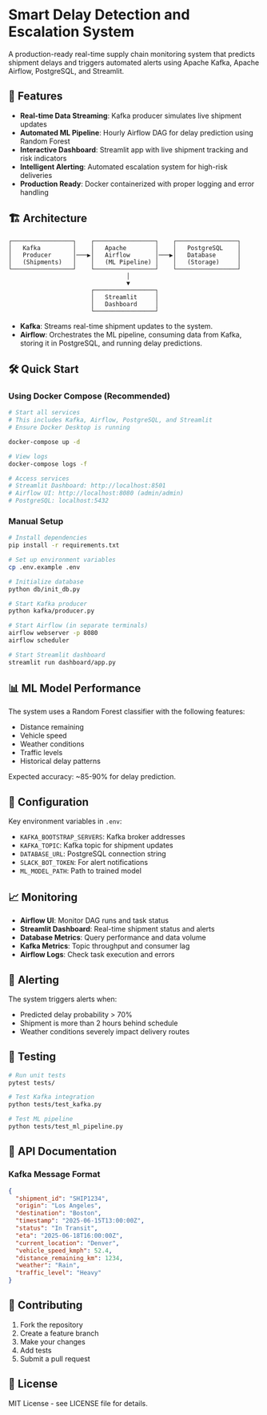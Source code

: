 # Smart Delay Detection and Escalation System

A production-ready real-time supply chain monitoring system that predicts shipment delays and triggers automated alerts using Apache Kafka, Apache Airflow, PostgreSQL, and Streamlit.

## 🚀 Features

- **Real-time Data Streaming**: Kafka producer simulates live shipment updates
- **Automated ML Pipeline**: Hourly Airflow DAG for delay prediction using Random Forest
- **Interactive Dashboard**: Streamlit app with live shipment tracking and risk indicators
- **Intelligent Alerting**: Automated escalation system for high-risk deliveries
- **Production Ready**: Docker containerized with proper logging and error handling

## 🏗️ Architecture

```
┌─────────────────┐    ┌─────────────────┐    ┌─────────────────┐
│   Kafka         │    │   Apache        │    │   PostgreSQL    │
│   Producer      │───▶│   Airflow       │───▶│   Database      │
│   (Shipments)   │    │   (ML Pipeline) │    │   (Storage)     │
└─────────────────┘    └─────────────────┘    └─────────────────┘
                                 │
                                 ▼
                       ┌─────────────────┐
                       │   Streamlit     │
                       │   Dashboard     │
                       └─────────────────┘
```

- **Kafka**: Streams real-time shipment updates to the system.
- **Airflow**: Orchestrates the ML pipeline, consuming data from Kafka, storing it in PostgreSQL, and running delay predictions.

## 🛠️ Quick Start

### Using Docker Compose (Recommended)

```bash
# Start all services
# This includes Kafka, Airflow, PostgreSQL, and Streamlit
# Ensure Docker Desktop is running

docker-compose up -d

# View logs
docker-compose logs -f

# Access services
# Streamlit Dashboard: http://localhost:8501
# Airflow UI: http://localhost:8080 (admin/admin)
# PostgreSQL: localhost:5432
```

### Manual Setup

```bash
# Install dependencies
pip install -r requirements.txt

# Set up environment variables
cp .env.example .env

# Initialize database
python db/init_db.py

# Start Kafka producer
python kafka/producer.py

# Start Airflow (in separate terminals)
airflow webserver -p 8080
airflow scheduler

# Start Streamlit dashboard
streamlit run dashboard/app.py
```

## 📊 ML Model Performance

The system uses a Random Forest classifier with the following features:
- Distance remaining
- Vehicle speed
- Weather conditions
- Traffic levels
- Historical delay patterns

Expected accuracy: ~85-90% for delay prediction.

## 🔧 Configuration

Key environment variables in `.env`:
- `KAFKA_BOOTSTRAP_SERVERS`: Kafka broker addresses
- `KAFKA_TOPIC`: Kafka topic for shipment updates
- `DATABASE_URL`: PostgreSQL connection string
- `SLACK_BOT_TOKEN`: For alert notifications
- `ML_MODEL_PATH`: Path to trained model

## 📈 Monitoring

- **Airflow UI**: Monitor DAG runs and task status
- **Streamlit Dashboard**: Real-time shipment status and alerts
- **Database Metrics**: Query performance and data volume
- **Kafka Metrics**: Topic throughput and consumer lag
- **Airflow Logs**: Check task execution and errors

## 🚨 Alerting

The system triggers alerts when:
- Predicted delay probability > 70%
- Shipment is more than 2 hours behind schedule
- Weather conditions severely impact delivery routes

## 🧪 Testing

```bash
# Run unit tests
pytest tests/

# Test Kafka integration
python tests/test_kafka.py

# Test ML pipeline
python tests/test_ml_pipeline.py
```

## 📝 API Documentation

### Kafka Message Format

```json
{
  "shipment_id": "SHIP1234",
  "origin": "Los Angeles",
  "destination": "Boston",
  "timestamp": "2025-06-15T13:00:00Z",
  "status": "In Transit",
  "eta": "2025-06-18T16:00:00Z",
  "current_location": "Denver",
  "vehicle_speed_kmph": 52.4,
  "distance_remaining_km": 1234,
  "weather": "Rain",
  "traffic_level": "Heavy"
}
```

## 🤝 Contributing

1. Fork the repository
2. Create a feature branch
3. Make your changes
4. Add tests
5. Submit a pull request

## 📄 License

MIT License - see LICENSE file for details.